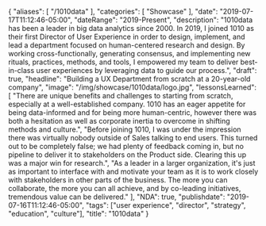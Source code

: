 {
   "aliases": [
     "/1010data"
   ],
   "categories": [
      "Showcase"
   ],
   "date": "2019-07-17T11:12:46-05:00",
   "dateRange": "2019-Present",
   "description": "1010data has been a leader in big data analytics since 2000. In 2019, I joined 1010 as their first Director of User Experience in order to design, implement, and lead a department focused on human-centered research and design. By working cross-functionally, generating consensus, and implementing new rituals, practices, methods, and tools, I empowered my team to deliver best-in-class user experiences by leveraging data to guide our process.",
   "draft": true,
   "headline": "Building a UX Department from scratch at a 20-year-old company",
   "image": "/img/showcase/1010data/logo.jpg",
   "lessonsLearned": [
     "There are unique benefits and challenges to starting from scratch, especially at a well-established company. 1010 has an eager appetite for being data-informed and for being more human-centric, however there was both a hesitation as well as corporate inertia to overcome in shifting methods and culture.",
     "Before joining 1010, I was under the impression there was virtually nobody outside of Sales talking to end users. This turned out to be completely false; we had plenty of feedback coming in, but no pipeline to deliver it to stakeholders on the Product side. Clearing this up was a major win for research.",
     "As a leader in a larger organization, it's just as important to interface with and motivate your team as it is to work closely with stakeholders in other parts of the business. The more you can collaborate, the more you can all achieve, and by co-leading initiatives, tremendous value can be delivered."
   ],
   "NDA": true,
   "publishdate": "2019-07-16T11:12:46-05:00",
   "tags": ["user experience", "director", "strategy", "education", "culture"],
   "title": "1010data"
}

